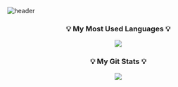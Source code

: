  
![header](https://capsule-render.vercel.app/api?type=waving&color=0:EEFF00,100:4bc0c88&height=200&section=header&text=Hello!&fontSize=50&animation=twinkling)


<h3 align="center">💡 My Most Used Languages 💡</h3>
<p align="center">
  <a href="https://github.com/DoKkangs">
    <img align="center" src="https://github-readme-stats.vercel.app/api/top-langs/?username=DoKkangs&layout=compact&show_icons=true&show_owner=true&hide_title=true&theme=vue&hide=HTML" />
  </a>
</p>
<h3 align="center">💡 My Git Stats 💡</h3>
<p align="center">
  <a href="https://github.com/DoKkangs">
    <img align="center" src="https://github-readme-stats.vercel.app/api?username=DoKkangs&hide=${가릴항목}&hide_title=${타이틀숨김}&show_icons=${깃아이콘표시}&include_all_commits=true&theme=vue" />
  </a>
</p>




<!--
**DoKkangs/DoKkangs** is a ✨ _special_ ✨ repository because its `README.md` (this file) appears on your GitHub profile.
![header](https://capsule-render.vercel.app/api?type=${배경타입}&color=auto&height=${높이}&section=header&text=${텍스트}&fontSize=${글자크기}&animation=${텍스트 효과})
Here are some ideas to get you started:
- 🔭 I’m currently working on ...
- 🌱 I’m currently learning ...
- 👯 I’m looking to collaborate on ...
- 🤔 I’m looking for help with ...
- 💬 Ask me about ...
- 📫 How to reach me: ...
- 😄 Pronouns: ...
- ⚡ Fun fact: ...
-->

